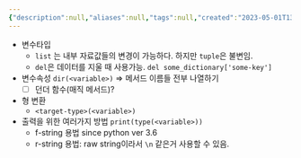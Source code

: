 ```yaml
---
{"description":null,"aliases":null,"tags":null,"created":"2023-05-01T13:07:05","updated":"2023-07-15T21:33:02","title":"타입 - python","dg-publish":true,"permalink":"/docs/타입 - python/","dgPassFrontmatter":true}
---
```


- 변수타입
	- `list` 는 내부 자료값들의 변경이 가능하다. 하지만 `tuple`은 불변임.
	- `del`은 데이터를 지울 때 사용가능. `del some_dictionary['some-key']`
- 변수속성 `dir(<variable>)` => 메서드 이름들 전부 나열하기
	- [ ] 던더 함수(매직 메서드)?
- 형 변환
	- `<target-type>(<variable>)`
- 출력을 위한 여러가지 방법 `print(type(<variable>))`
	- f-string 용법 since python ver 3.6
	- r-string 용법: raw string이라서 `\n` 같은거 사용할 수 있음.
